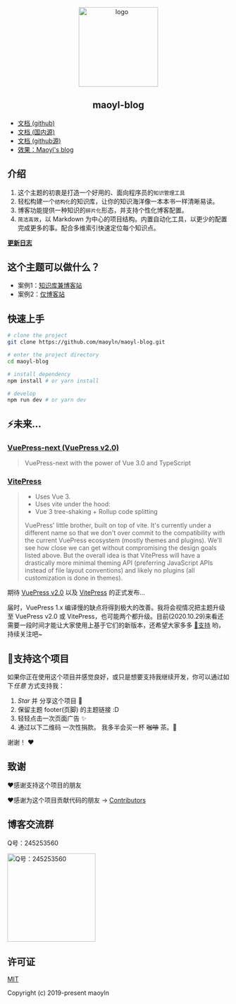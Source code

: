 <p align="center"><a href="https://maoyln.github.io/maoyl-blog/" target="_blank" rel="noopener noreferrer"><img width="180" src="https://cdn.jsdelivr.net/gh/maoyln/maoyl-img/blog/20200409124835.png" alt="logo"></a></p>

<h2 align="center">maoyl-blog</h2>

* [文档 (github)](https://maoyln.github.io/maoyl-blog/)
* [文档 (国内源)](https://maoyln.github.io/maoyl-blog/)
* [文档 (github源)](https://github.com/maoyln/maoyl-blog)
* [效果：Maoyl's blog](https://maoyln.github.io/maoyl-blog/)


## 介绍
1. 这个主题的初衷是打造一个好用的、面向程序员的`知识管理工具`
2. 轻松构建一个`结构化`的知识库，让你的知识海洋像一本本书一样清晰易读。
3. 博客功能提供一种知识的`碎片化`形态，并支持个性化博客配置。
4. `简洁高效`，以 Markdown 为中心的项目结构。内置自动化工具，以更少的配置完成更多的事。配合多维索引快速定位每个知识点。

[**更新日志**](https://github.com/maoyln/maoyl-blog/releases)

## 这个主题可以做什么？
* 案例1：[知识库兼博客站](https://maoyln.github.io/maoyl-blog/)
* 案例2：[仅博客站](https://maoyln.github.io/maoyl-blog/)

## 快速上手

```bash
# clone the project
git clone https://github.com/maoyln/maoyl-blog.git

# enter the project directory
cd maoyl-blog

# install dependency
npm install # or yarn install

# develop
npm run dev # or yarn dev
```
## ⚡️未来...

### [VuePress-next (VuePress v2.0)](https://github.com/vuepress/vuepress-next)
> VuePress-next with the power of Vue 3.0 and TypeScript

### [VitePress](https://github.com/vuejs/vitepress)

> * Uses Vue 3.
> * Uses vite under the hood:
> * Vue 3 tree-shaking + Rollup code splitting
>
> VuePress' little brother, built on top of vite. It's currently under a different name so that we don't over commit to the compatibility with the current VuePress ecosystem (mostly themes and plugins). We'll see how close we can get without compromising the design goals listed above. But the overall idea is that VitePress will have a drastically more minimal theming API (preferring JavaScript APIs instead of file layout conventions) and likely no plugins (all customization is done in themes).

期待 [VuePress v2.0](https://github.com/vuepress/vuepress-next) 以及 [VitePress](https://github.com/vuejs/vitepress) 的正式发布...

届时，VuePress 1.x 编译慢的缺点将得到极大的改善。我将会视情况把主题升级至 VuePress v2.0 或 VitePress，也可能两个都升级。目前(2020.10.29)来看还需要一段时间才能让大家使用上基于它们的新版本，还希望大家多多 [:sparkling_heart:支持](https://doc.maoyln.com/pages/1b12ed/) 哟，持续关注吧~

## :sparkling_heart:支持这个项目

如果你正在使用这个项目并感觉良好，或只是想要支持我继续开发，你可以通过如下*任意* 方式支持我：

1. *Star* 并 分享这个项目 :rocket:
2. 保留主题 footer(页脚) 的主题链接 :D
3. 轻轻点击一次页面广告 ✨
4. 通过以下二维码 一次性捐款。 我多半会买一杯 ~~咖啡~~ 茶。:tea:

谢谢！ :heart:

## 致谢
:heart:感谢支持这个项目的朋友

:heart:感谢为这个项目贡献代码的朋友 → [Contributors](https://github.com/maoyln/maoyl-blog/graphs/contributors)

## 博客交流群
Q号：245253560

<img src="https://cdn.jsdelivr.net/gh/maoyln/maoyl-img/blog/48194645.jpeg" alt="Q号：245253560" width="200">

## 许可证
[MIT](https://github.com/maoyln/maoyl-blog/blob/master/LICENSE)

Copyright (c) 2019-present maoyln
